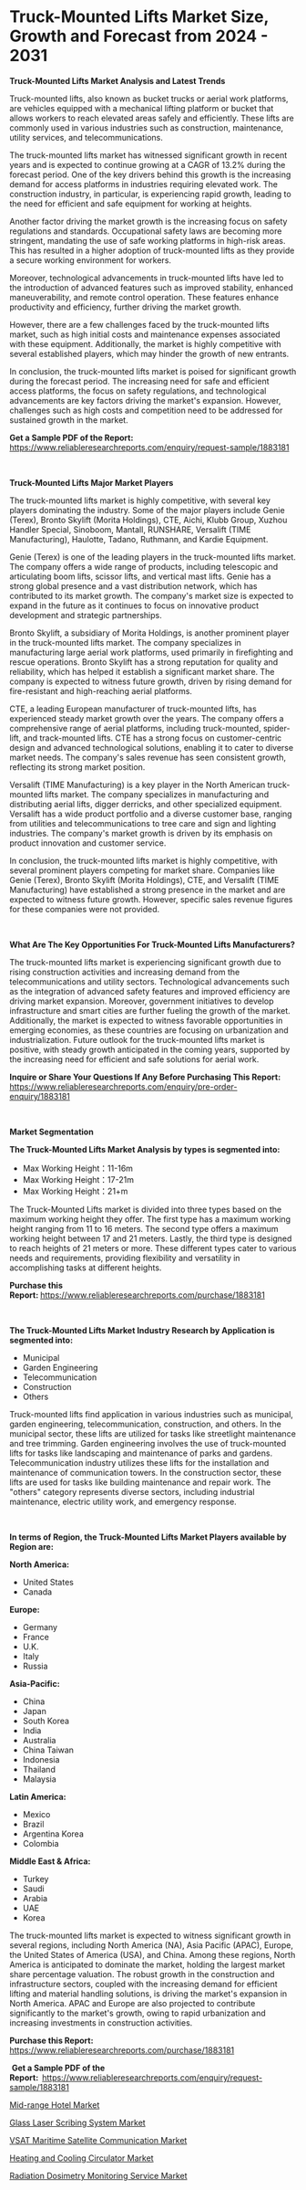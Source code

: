 <p><h1>Truck-Mounted Lifts Market Size, Growth and Forecast from 2024 - 2031</h1></p><p><strong>Truck-Mounted Lifts Market Analysis and Latest Trends</strong></p>
<p><p>Truck-mounted lifts, also known as bucket trucks or aerial work platforms, are vehicles equipped with a mechanical lifting platform or bucket that allows workers to reach elevated areas safely and efficiently. These lifts are commonly used in various industries such as construction, maintenance, utility services, and telecommunications.</p><p>The truck-mounted lifts market has witnessed significant growth in recent years and is expected to continue growing at a CAGR of 13.2% during the forecast period. One of the key drivers behind this growth is the increasing demand for access platforms in industries requiring elevated work. The construction industry, in particular, is experiencing rapid growth, leading to the need for efficient and safe equipment for working at heights.</p><p>Another factor driving the market growth is the increasing focus on safety regulations and standards. Occupational safety laws are becoming more stringent, mandating the use of safe working platforms in high-risk areas. This has resulted in a higher adoption of truck-mounted lifts as they provide a secure working environment for workers.</p><p>Moreover, technological advancements in truck-mounted lifts have led to the introduction of advanced features such as improved stability, enhanced maneuverability, and remote control operation. These features enhance productivity and efficiency, further driving the market growth.</p><p>However, there are a few challenges faced by the truck-mounted lifts market, such as high initial costs and maintenance expenses associated with these equipment. Additionally, the market is highly competitive with several established players, which may hinder the growth of new entrants.</p><p>In conclusion, the truck-mounted lifts market is poised for significant growth during the forecast period. The increasing need for safe and efficient access platforms, the focus on safety regulations, and technological advancements are key factors driving the market's expansion. However, challenges such as high costs and competition need to be addressed for sustained growth in the market.</p></p>
<p><strong>Get a Sample PDF of the Report:&nbsp;</strong> <a href="https://www.reliableresearchreports.com/enquiry/request-sample/1883181">https://www.reliableresearchreports.com/enquiry/request-sample/1883181</a></p>
<p>&nbsp;</p>
<p><strong>Truck-Mounted Lifts Major Market Players</strong></p>
<p><p>The truck-mounted lifts market is highly competitive, with several key players dominating the industry. Some of the major players include Genie (Terex), Bronto Skylift (Morita Holdings), CTE, Aichi, Klubb Group, Xuzhou Handler Special, Sinoboom, Mantall, RUNSHARE, Versalift (TIME Manufacturing), Haulotte, Tadano, Ruthmann, and Kardie Equipment.</p><p>Genie (Terex) is one of the leading players in the truck-mounted lifts market. The company offers a wide range of products, including telescopic and articulating boom lifts, scissor lifts, and vertical mast lifts. Genie has a strong global presence and a vast distribution network, which has contributed to its market growth. The company's market size is expected to expand in the future as it continues to focus on innovative product development and strategic partnerships.</p><p>Bronto Skylift, a subsidiary of Morita Holdings, is another prominent player in the truck-mounted lifts market. The company specializes in manufacturing large aerial work platforms, used primarily in firefighting and rescue operations. Bronto Skylift has a strong reputation for quality and reliability, which has helped it establish a significant market share. The company is expected to witness future growth, driven by rising demand for fire-resistant and high-reaching aerial platforms.</p><p>CTE, a leading European manufacturer of truck-mounted lifts, has experienced steady market growth over the years. The company offers a comprehensive range of aerial platforms, including truck-mounted, spider-lift, and track-mounted lifts. CTE has a strong focus on customer-centric design and advanced technological solutions, enabling it to cater to diverse market needs. The company's sales revenue has seen consistent growth, reflecting its strong market position.</p><p>Versalift (TIME Manufacturing) is a key player in the North American truck-mounted lifts market. The company specializes in manufacturing and distributing aerial lifts, digger derricks, and other specialized equipment. Versalift has a wide product portfolio and a diverse customer base, ranging from utilities and telecommunications to tree care and sign and lighting industries. The company's market growth is driven by its emphasis on product innovation and customer service.</p><p>In conclusion, the truck-mounted lifts market is highly competitive, with several prominent players competing for market share. Companies like Genie (Terex), Bronto Skylift (Morita Holdings), CTE, and Versalift (TIME Manufacturing) have established a strong presence in the market and are expected to witness future growth. However, specific sales revenue figures for these companies were not provided.</p></p>
<p>&nbsp;</p>
<p><strong>What Are The Key Opportunities For Truck-Mounted Lifts Manufacturers?</strong></p>
<p><p>The truck-mounted lifts market is experiencing significant growth due to rising construction activities and increasing demand from the telecommunications and utility sectors. Technological advancements such as the integration of advanced safety features and improved efficiency are driving market expansion. Moreover, government initiatives to develop infrastructure and smart cities are further fueling the growth of the market. Additionally, the market is expected to witness favorable opportunities in emerging economies, as these countries are focusing on urbanization and industrialization. Future outlook for the truck-mounted lifts market is positive, with steady growth anticipated in the coming years, supported by the increasing need for efficient and safe solutions for aerial work.</p></p>
<p><strong>Inquire or Share Your Questions If Any Before Purchasing This Report:</strong> <a href="https://www.reliableresearchreports.com/enquiry/pre-order-enquiry/1883181">https://www.reliableresearchreports.com/enquiry/pre-order-enquiry/1883181</a></p>
<p>&nbsp;</p>
<p><strong>Market Segmentation</strong></p>
<p><strong>The Truck-Mounted Lifts Market Analysis by types is segmented into:</strong></p>
<p><ul><li>Max Working Height：11-16m</li><li>Max Working Height：17-21m</li><li>Max Working Height：21+m</li></ul></p>
<p><p>The Truck-Mounted Lifts market is divided into three types based on the maximum working height they offer. The first type has a maximum working height ranging from 11 to 16 meters. The second type offers a maximum working height between 17 and 21 meters. Lastly, the third type is designed to reach heights of 21 meters or more. These different types cater to various needs and requirements, providing flexibility and versatility in accomplishing tasks at different heights.</p></p>
<p><strong>Purchase this Report:&nbsp;</strong><a href="https://www.reliableresearchreports.com/purchase/1883181">https://www.reliableresearchreports.com/purchase/1883181</a></p>
<p>&nbsp;</p>
<p><strong>The Truck-Mounted Lifts Market Industry Research by Application is segmented into:</strong></p>
<p><ul><li>Municipal</li><li>Garden Engineering</li><li>Telecommunication</li><li>Construction</li><li>Others</li></ul></p>
<p><p>Truck-mounted lifts find application in various industries such as municipal, garden engineering, telecommunication, construction, and others. In the municipal sector, these lifts are utilized for tasks like streetlight maintenance and tree trimming. Garden engineering involves the use of truck-mounted lifts for tasks like landscaping and maintenance of parks and gardens. Telecommunication industry utilizes these lifts for the installation and maintenance of communication towers. In the construction sector, these lifts are used for tasks like building maintenance and repair work. The "others" category represents diverse sectors, including industrial maintenance, electric utility work, and emergency response.</p></p>
<p>&nbsp;</p>
<p><strong>In terms of Region, the Truck-Mounted Lifts Market Players available by Region are:</strong></p>
<p>
    <p> <strong> North America: </strong>
        <ul>
            <li>United States</li>
            <li>Canada</li>
        </ul>
        </p> 
    <p> <strong> Europe: </strong>
        <ul>
            <li>Germany</li>
            <li>France</li>
            <li>U.K.</li>
            <li>Italy</li>
            <li>Russia</li>
        </ul>
        </p> 
    <p> <strong> Asia-Pacific: </strong>
        <ul>
            <li>China</li>
            <li>Japan</li>
            <li>South Korea</li>
            <li>India</li>
            <li>Australia</li>
            <li>China Taiwan</li>
            <li>Indonesia</li>
            <li>Thailand</li>
            <li>Malaysia</li>
        </ul>
        </p> 
    <p> <strong> Latin America: </strong>
        <ul>
            <li>Mexico</li>
            <li>Brazil</li>
            <li>Argentina Korea</li>
            <li>Colombia</li>
        </ul>
        </p> 
    <p> <strong> Middle East & Africa: </strong>
        <ul>
            <li>Turkey</li>
            <li>Saudi</li>
            <li>Arabia</li>
            <li>UAE</li>
            <li>Korea</li>
        </ul>
    </p>
    </p>
<p><p>The truck-mounted lifts market is expected to witness significant growth in several regions, including North America (NA), Asia Pacific (APAC), Europe, the United States of America (USA), and China. Among these regions, North America is anticipated to dominate the market, holding the largest market share percentage valuation. The robust growth in the construction and infrastructure sectors, coupled with the increasing demand for efficient lifting and material handling solutions, is driving the market's expansion in North America. APAC and Europe are also projected to contribute significantly to the market's growth, owing to rapid urbanization and increasing investments in construction activities.</p></p>
<p><strong>Purchase this Report: </strong><a href="https://www.reliableresearchreports.com/purchase/1883181">https://www.reliableresearchreports.com/purchase/1883181</a></p>
<p>&nbsp;<strong>Get a Sample PDF of the Report:&nbsp;&nbsp;</strong><a href="https://www.reliableresearchreports.com/enquiry/request-sample/1883181">https://www.reliableresearchreports.com/enquiry/request-sample/1883181</a></p>
<p><strong></strong></p>
<p><p><a href="https://medium.com/@rosebarnett1936/analyzing-mid-range-hotel-market-global-industry-perspective-and-forecast-2023-to-2030-f961328f22f3">Mid-range Hotel Market</a></p><p><a href="https://github.com/Chiragrp22/Market-Research-Report-List-2/blob/main/glass-laser-scribing-system-market.md">Glass Laser Scribing System Market</a></p><p><a href="https://medium.com/p/d66c9e88b78b/edit">VSAT Maritime Satellite Communication Market</a></p><p><a href="https://github.com/Chiragrp23/Market-Research-Report-List-2/blob/main/heating-and-cooling-circulator-market.md">Heating and Cooling Circulator Market</a></p><p><a href="https://medium.com/@rosebarnett1936/radiation-dosimetry-monitoring-service-market-size-and-market-trends-complete-industry-overview-85257eab83f3">Radiation Dosimetry Monitoring Service Market</a></p></p>